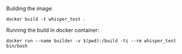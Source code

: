
Building the image:

```
docker build -t whisper_test .
```

Running the build in docker container:

```
docker run --name builder -v $(pwd):/build -ti --rm whisper_test bin/bash
```
